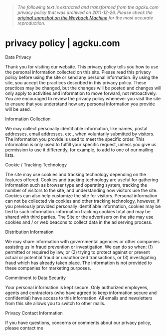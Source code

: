 > *The following text is extracted and transformed from the agcku.com privacy policy that was archived on 2011-12-26. Please check the [original snapshot on the Wayback Machine](https://web.archive.org/web/20111226202036id_/http%3A//agcku.com/privacy-policy) for the most accurate reproduction.*

# privacy policy | agcku.com

Data Privacy

Thank you for visiting our website. This privacy policy tells you how to use the personal information collected on this site. Please read this privacy policy before using the site or send any personal information. By using the site, you accept the practices described in this privacy policy. These practices may be changed, but the changes will be posted and changes will only apply to activities and information to move forward, not retroactively. You are encouraged to review the privacy policy whenever you visit the site to ensure that you understand how any personal information you provide will be used.

Information Collection

We may collect personally identifiable information, like names, postal addresses, email addresses, etc., when voluntarily submitted by visitors. The information you provide is used to meet the specific order. This information is only used to fulfill your specific request, unless you give us permission to use it differently, for example, to add to one of our mailing lists.

Cookie / Tracking Technology

The site may use cookies and tracking technology depending on the features offered. Cookies and tracking technology are useful for gathering information such as browser type and operating system, tracking the number of visitors to the site, and understanding how visitors use the site. Cookies can also help customize the site for visitors. Personal information can not be collected via cookies and other tracking technology, however, if you previously provided personally identifiable information, cookies may be tied to such information. information tracking cookies total and may be shared with third parties. The Site or the advertisers on the site may use cookies and / or web beacons to collect data in the ad serving process.

Distribution Information

We may share information with governmental agencies or other companies assisting us in fraud prevention or investigation. We can do so when: (1) permitted or required by law, or (2) trying to protect against or prevent actual or potential fraud or unauthorized transactions, or (3) investigating fraud which has already taken place. The information is not provided to these companies for marketing purposes.

Commitment to Data Security

Your personal information is kept secure. Only authorized employees, agents and contractors (who have agreed to keep information secure and confidential) have access to this information. All emails and newsletters from this site allows you to switch to other mails.

Privacy Contact Information

If you have questions, concerns or comments about our privacy policy, please contact me
